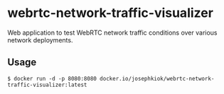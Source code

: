 
# webrtc-network-traffic-visualizer

Web application to test WebRTC network traffic conditions over various network deployments.

## Usage

```
$ docker run -d -p 8080:8080 docker.io/josephkiok/webrtc-network-traffic-visualizer:latest
```
